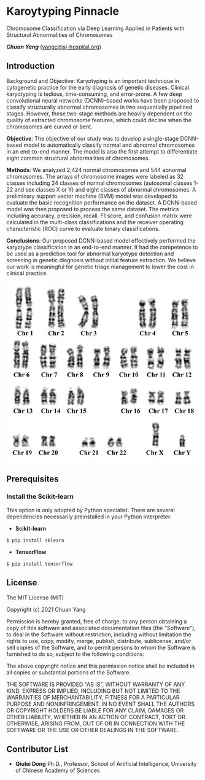 # Karoytyping Pinnacle
Chromosome Classification via Deep Learning Applied in Patients with Structural Abnormalities of Chromosomes

***Chuan Yang*** (<yangc@sj-hospital.org>)

## Introduction
Background and Objective: Karyotyping is an important technique in cytogenetic practice for the early diagnosis of genetic diseases. Clinical karyotyping is tedious, time-consuming, and error-prone. A few deep convolutional neural networks (DCNN)-based works have been proposed to classify structurally abnormal chromosomes in two sequentially pipelined stages. However, these two-stage methods are heavily dependent on the quality of extracted chromosome features, which could decline when the chromosomes are curved or bent. 

**Objective**: The objective of our study was to develop a single-stage DCNN-based model to automatically classify normal and abnormal chromosomes in an end-to-end manner. The model is also the first attempt to differentiate eight common structural abnormalities of chromosomes.

**Methods**: We analyzed 2,424 normal chromosomes and 544 abnormal chromosomes. The arrays of chromosome images were labeled as 32 classes including 24 classes of normal chromosomes (autosomal classes 1-22 and sex classes X or Y) and eight classes of abnormal chromosomes. A preliminary support vector machine (SVM) model was developed to evaluate the basic recognition performance on the dataset. A DCNN-based model was then proposed to process the same dataset. The metrics including accuracy, precision, recall, F1 score, and confusion matrix were calculated in the multi-class classifications and the receiver operating characteristic (ROC) curve to evaluate binary classifications. 


**Conclusions**: Our proposed DCNN-based model effectively performed the karyotype classification in an end-to-end manner. It had the competence to be used as a prediction tool for abnormal karyotype detection and screening in genetic diagnosis without initial feature extraction. We believe our work is meaningful for genetic triage management to lower the cost in clinical practice.

[![Normal Chromosomes](normalChromosomes.png)](README.md)


## Prerequisites
### Install the Scikit-learn
This option is only adopted by Python specialist. There are several dependencies necessarily preinstalled in your Python interpreter:

- **Scikit-learn**
```
$ pip install sklearn
 ```

 - **TensorFlow**
```
$ pip install tensorflow
 ```

## License
The MIT License (MIT)

Copyright (c) 2021 Chuan Yang

Permission is hereby granted, free of charge, to any person obtaining a copy
of this software and associated documentation files (the "Software"), to deal
in the Software without restriction, including without limitation the rights
to use, copy, modify, merge, publish, distribute, sublicense, and/or sell
copies of the Software, and to permit persons to whom the Software is
furnished to do so, subject to the following conditions:

The above copyright notice and this permission notice shall be included in all
copies or substantial portions of the Software.

THE SOFTWARE IS PROVIDED "AS IS", WITHOUT WARRANTY OF ANY KIND, EXPRESS OR
IMPLIED, INCLUDING BUT NOT LIMITED TO THE WARRANTIES OF MERCHANTABILITY,
FITNESS FOR A PARTICULAR PURPOSE AND NONINFRINGEMENT. IN NO EVENT SHALL THE
AUTHORS OR COPYRIGHT HOLDERS BE LIABLE FOR ANY CLAIM, DAMAGES OR OTHER
LIABILITY, WHETHER IN AN ACTION OF CONTRACT, TORT OR OTHERWISE, ARISING FROM,
OUT OF OR IN CONNECTION WITH THE SOFTWARE OR THE USE OR OTHER DEALINGS IN THE
SOFTWARE.

## Contributor List
- **Qiulei Dong** Ph.D., Professor, School of Artificial Intelligence, University of Chinese Academy of Sciences
